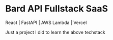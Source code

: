 # Bard API Fullstack SaaS
React | FastAPI | AWS Lambda | Vercel

Just a project I did to learn the above techstack
